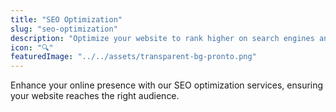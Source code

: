 ```yaml
---
title: "SEO Optimization"
slug: "seo-optimization"
description: "Optimize your website to rank higher on search engines and attract more visitors."
icon: "🔍"
featuredImage: "../../assets/transparent-bg-pronto.png"
---
```


Enhance your online presence with our SEO optimization services, ensuring your website reaches the right audience.
